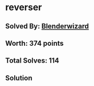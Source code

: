 # reverser
## Solved By: [Blenderwizard](https://github.com/Blenderwizard)
## Worth: 374 points
## Total Solves: 114
## Solution
